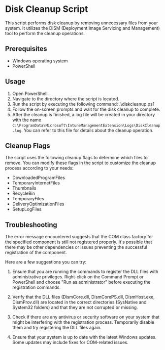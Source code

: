 # Disk Cleanup Script

This script performs disk cleanup by removing unnecessary files from your system. It utilizes the DISM (Deployment Image Servicing and Management) tool to perform the cleanup operations.

## Prerequisites

- Windows operating system
- PowerShell

## Usage

1. Open PowerShell.
2. Navigate to the directory where the script is located.
3. Run the script by executing the following command: .\diskcleanup.ps1
4. Follow the on-screen prompts and wait for the disk cleanup to complete.
5. After the cleanup is finished, a log file will be created in your directory with the name `C:\ProgramData\Microsoft\IntuneManagementExtension\Logs\DiskCleanup.log`. You can refer to this file for details about the cleanup operation.

## Cleanup Flags

The script uses the following cleanup flags to determine which files to remove. You can modify these flags in the script to customize the cleanup process according to your needs:

- DownloadedProgramFiles
- TemporaryInternetFiles
- Thumbnails
- RecycleBin
- TemporaryFiles
- DeliveryOptimizationFiles
- SetupLogFiles

## Troubleshooting

The error message encountered suggests that the COM class factory for the specified component is still not registered properly. It's possible that there may be other dependencies or issues preventing the successful registration of the component.

Here are a few suggestions you can try:

1. Ensure that you are running the commands to register the DLL files with administrative privileges. Right-click on the Command Prompt or PowerShell and choose "Run as administrator" before executing the registration commands.

2. Verify that the DLL files (DismCore.dll, DismCorePS.dll, DismHost.exe, DismProv.dll) are located in the correct directories (SysNative and System32 folders) and that they are not corrupted or missing.

3. Check if there are any antivirus or security software on your system that might be interfering with the registration process. Temporarily disable them and try registering the DLL files again.

4. Ensure that your system is up to date with the latest Windows updates. Some updates may include fixes for COM-related issues.
